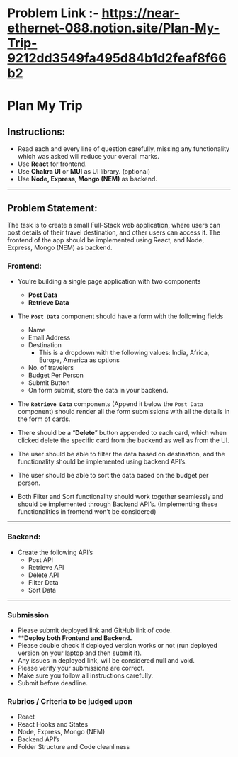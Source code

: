 # Problem Link :- https://near-ethernet-088.notion.site/Plan-My-Trip-9212dd3549fa495d84b1d2feaf8f66b2

# Plan My Trip

## Instructions:

- Read each and every line of question carefully, missing any functionality which was asked will reduce your overall marks.
- Use **React** for frontend.
- Use **Chakra UI** or **MUI** as UI library. (optional)
- Use **Node, Express, Mongo (NEM)** as backend.

---

## Problem Statement:

The task is to create a small Full-Stack web application, where users can post details of their travel destination, and other users can access it. The frontend of the app should be implemented using React, and Node, Express, Mongo (NEM) as backend.

### Frontend:

- You’re building a single page application with two components
    - **Post Data**
    - **Retrieve Data**
- The **`Post Data`** component should have a form with the following fields
    - Name
    - Email Address
    - Destination
        - This is a dropdown with the following values: India, Africa, Europe, America as options
    - No. of travelers
    - Budget Per Person
    - Submit Button
    - On form submit, store the data in your backend.

- The **`Retrieve Data`** components (Append it below the `Post Data` component) should render all the form submissions with all the details in the form of cards.
- There should be a “**Delete**” button appended to each card, which when clicked delete the specific card from the backend as well as from the UI.
- The user should be able to filter the data based on destination, and the functionality should be implemented using backend API’s.
- The user should be able to sort the data based on the budget per person.
- Both Filter and Sort functionality should work together seamlessly and should be implemented through Backend API’s. (Implementing these functionalities in frontend won’t be considered)

---

### Backend:

- Create the following API’s
    - Post API
    - Retrieve API
    - Delete API
    - Filter Data
    - Sort Data

---

### Submission

- Please submit deployed link and GitHub link of code.
- ****Deploy both Frontend and Backend.**
- Please double check if deployed version works or not (run deployed version on your laptop and then submit it).
- Any issues in deployed link, will be considered null and void.
- Please verify your submissions are correct.
- Make sure you follow all instructions carefully.
- Submit before deadline.

### Rubrics / Criteria to be judged upon

- React
- React Hooks and States
- Node, Express, Mongo (NEM)
- Backend API’s
- Folder Structure and Code cleanliness